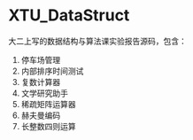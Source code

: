 # XTU_DataStruct
大二上写的数据结构与算法课实验报告源码，包含：
1. 停车场管理
2. 内部排序时间测试
3. 复数计算器
4. 文学研究助手
5. 稀疏矩阵运算器
6. 赫夫曼编码
7. 长整数四则运算
